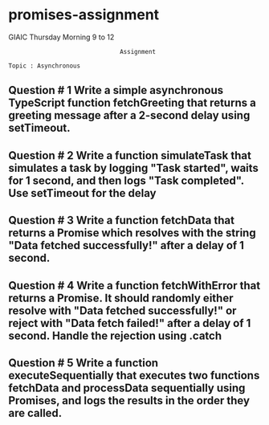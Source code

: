# promises-assignment
GIAIC
Thursday Morning 9 to 12

                                   Assignment

    Topic : Asynchronous

Question # 1
Write a simple asynchronous TypeScript function fetchGreeting that returns a
greeting message after a 2-second delay using setTimeout.
----------------------------------------------------------------------------------------------------------------
Question # 2
Write a function simulateTask that simulates a task by logging "Task started",
waits for 1 second, and then logs "Task completed". Use setTimeout for the delay
----------------------------------------------------------------------------------------------------------------
Question # 3
Write a function fetchData that returns a Promise which resolves with the string 
"Data fetched successfully!" after a delay of 1 second.
----------------------------------------------------------------------------------------------------------------
Question # 4
Write a function fetchWithError that returns a Promise. It should randomly either
resolve with "Data fetched successfully!" or reject with "Data fetch failed!" after a
delay of 1 second. Handle the rejection using .catch
----------------------------------------------------------------------------------------------------------------
Question # 5
Write a function executeSequentially that executes two functions fetchData and
processData sequentially using Promises, and logs the results in the order they are 
called.
----------------------------------------------------------------------------------------------------------------